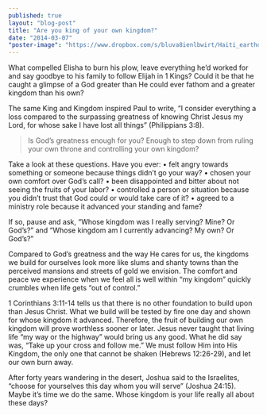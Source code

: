 ```yaml
---
published: true
layout: "blog-post"
title: "Are you king of your own kingdom?"
date: "2014-03-07"
"poster-image": "https://www.dropbox.com/s/bluva8ienlbwirt/Haiti_earthquake_damage.jpg"
---
```


What compelled Elisha to burn his plow, leave everything he’d worked for and say goodbye to his family to follow Elijah in 1 Kings?  Could it be that he caught a glimpse of a God greater than He could ever fathom and a greater kingdom than his own?  

The same King and Kingdom inspired Paul to write, “I consider everything a loss compared to the surpassing greatness of knowing Christ Jesus my Lord, for whose sake I have lost all things” (Philippians 3:8). 

>Is God’s greatness enough for you?  Enough to step down from ruling your own throne and controlling your own kingdom?

Take a look at these questions.
Have you ever:
•	felt angry towards something or someone because things didn’t go your way?
•	chosen your own comfort over God’s call?
•	been disappointed and bitter about not seeing the fruits of your labor?
•	controlled a person or situation because you didn’t trust that God could or would take care of it?
•	agreed to a ministry role because it advanced your standing and fame?

If so, pause and ask, “Whose kingdom was I really serving?  Mine?  Or God’s?” and “Whose kingdom am I currently advancing?  My own?  Or God’s?”

Compared to God’s greatness and the way He cares for us, the kingdoms we build for ourselves look more like slums and shanty towns than the perceived mansions and streets of gold we envision.  The comfort and peace we experience when we feel all is well within “my kingdom” quickly crumbles when life gets “out of control.”  

1 Corinthians 3:11-14 tells us that there is no other foundation to build upon than Jesus Christ.  What we build will be tested by fire one day and shown for whose kingdom it advanced.  Therefore, the fruit of building our own kingdom will prove worthless sooner or later.  Jesus never taught that living life “my way or the highway” would bring us any good.  What he did say was, “Take up your cross and follow me.”  We must follow Him into His Kingdom, the only one that cannot be shaken (Hebrews 12:26-29), and let our own burn away.

After forty years wandering in the desert, Joshua said to the Israelites, “choose for yourselves this day whom you will serve” (Joshua 24:15).  Maybe it’s time we do the same.  Whose kingdom is your life really all about these days?

